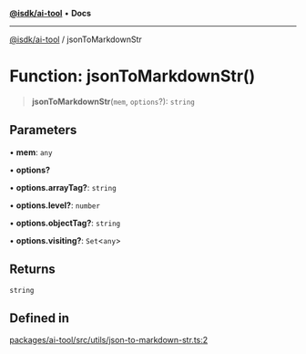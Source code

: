 [**@isdk/ai-tool**](../README.md) • **Docs**

***

[@isdk/ai-tool](../globals.md) / jsonToMarkdownStr

# Function: jsonToMarkdownStr()

> **jsonToMarkdownStr**(`mem`, `options`?): `string`

## Parameters

• **mem**: `any`

• **options?**

• **options.arrayTag?**: `string`

• **options.level?**: `number`

• **options.objectTag?**: `string`

• **options.visiting?**: `Set`\<`any`\>

## Returns

`string`

## Defined in

[packages/ai-tool/src/utils/json-to-markdown-str.ts:2](https://github.com/isdk/ai-tool.js/blob/b0813174e9b350ae47231f8e5f885150313123b0/src/utils/json-to-markdown-str.ts#L2)
